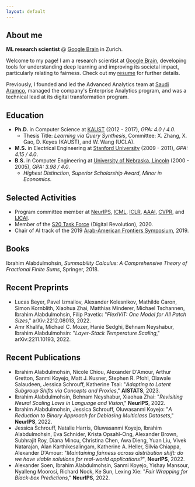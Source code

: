 ```yaml
---
layout: default
---
```


## About me

**ML research scientist** @ [Google Brain](https://research.google/teams/brain/) in Zurich. 

Welcome to my page! I am a research scientist at [Google Brain](https://research.google/teams/brain/), developing tools for understanding deep learning and improving its societal impact, particularly relating to fairness. Check out my [resume](https://ibomohsin.github.io/ibrahim_alabdulmohsin.pdf) for further details.

Previously, I founded and led the Advanced Analytics team at [Saudi Aramco](https://www.aramco.com/), managed the company's Enterprise Analytics program, and was a technical lead at its digital transformation program. 


## Education

- **Ph.D.** in Computer Science at [KAUST](https://www.kaust.edu.sa/) (2012 - 2017), _GPA: 4.0 / 4.0_.
  - Thesis Title: _Learning via Query Synthesis_, Committee: X. Zhang, X. Gao, D. Keyes (KAUST), and W. Wang (UCLA).
- **M.S.** in Electrical Engineering at [Stanford University](https://www.stanford.edu/) (2009 - 2011), _GPA: 4.15 / 4.0_. 
- **B.S.** in Computer Engineering at [University of Nebraska, Lincoln](https://www.unl.edu/) (2000 - 2005),  _GPA: 3.98 / 4.0_.
  - _Highest Distinction_, _Superior Scholarship Award_, _Minor in Economics_.

## Selected Activities
- Program committee member at [NeurIPS](https://nips.cc/), [ICML](https://icml.cc/), [ICLR](https://iclr.cc/), [AAAI](https://aaai.org/Conferences/AAAI-22/), [CVPR](https://cvpr2023.thecvf.com/), and [IJCAI](https://ijcai-22.org/).
- Member of the [S20 Task Force](https://s20saudiarabia.org.sa/theme.html) (Digital Revolution), 2020.
- Chair of AI track of the 2019 [Arab-American Frontiers Symposium](https://www.nationalacademies.org/our-work/arab-american-frontiers-of-science-engineering-and-medicine), 2019.

## Books
Ibrahim Alabdulmohsin, *Summability Calculus: A Comprehensive Theory of Fractional Finite Sums*, Springer, 2018.

## Recent Preprints
- Lucas Beyer, Pavel Izmailov, Alexander Kolesnikov, Mathilde Caron, Simon Kornblith, Xiaohua Zhai, Matthias Minderer, Michael Tschannen, Ibrahim Alabdulmohsin, Filip Pavetic: "*FlexiViT: One Model for All Patch Sizes*," arXiv:2212.08013, 2022.
-  Amr Khalifa, Michael C. Mozer, Hanie Sedghi, Behnam Neyshabur, Ibrahim Alabdulmohsin: "*Layer-Stack Temperature Scaling*," arXiv:2211.10193, 2022.

## Recent Publications
- Ibrahim Alabdulmohsin, Nicole Chiou, Alexander D'Amour, Arthur Gretton, Sanmi Koyejo, Matt J. Kusner, Stephen R. Pfohl, Olawale Salaudeen, Jessica Schrouff, Katherine Tsai: "*Adapting to Latent Subgroup Shifts via Concepts and Proxies*," **AISTATS**, 2023.
- Ibrahim Alabdulmohsin, Behnam Neyshabur, Xiaohua Zhai: "*Revisiting Neural Scaling Laws in Language and Vision*," **NeurIPS**, 2022.
- Ibrahim Alabdulmohsin, Jessica Schrouff, Oluwasanmi Koyejo: "*A Reduction to Binary Approach for Debiasing Multiclass Datasets*,"  **NeurIPS**, 2022.
- Jessica Schrouff, Natalie Harris, Oluwasanmi Koyejo, Ibrahim Alabdulmohsin, Eva Schnider, Krista Opsahl-Ong, Alexander Brown, Subhrajit Roy, Diana Mincu, Christina Chen, Awa Dieng, Yuan Liu, Vivek Natarajan, Alan Karthikesalingam, Katherine A. Heller, Silvia Chiappa, Alexander D'Amour: "*Maintaining fairness across distribution shift: do we have viable solutions for real-world applications?*", **NeurIPS**, 2022.
- Alexander Soen, Ibrahim Alabdulmohsin, Sanmi Koyejo, Yishay Mansour, Nyalleng Moorosi, Richard Nock, Ke Sun, Lexing Xie: 
"*Fair Wrapping for Black-box Predictions*," **NeurIPS**, 2022.

